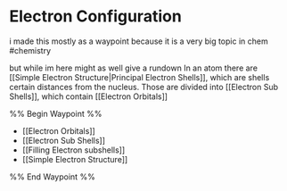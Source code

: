 # Electron Configuration

i made this mostly as a waypoint because it is a very big topic in chem 
#chemistry 

but while im here might as well give a rundown
In an atom there are [[Simple Electron Structure|Principal Electron Shells]], which are shells certain distances from the nucleus. Those are divided into [[Electron Sub Shells]], which contain [[Electron Orbitals]]

%% Begin Waypoint %%
- [[Electron Orbitals]]
- [[Electron Sub Shells]]
- [[Filling Electron subshells]]
- [[Simple Electron Structure]]

%% End Waypoint %%
